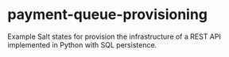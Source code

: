 # payment-queue-provisioning
Example Salt states for provision the infrastructure of a REST API implemented in Python with SQL persistence.
